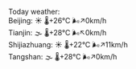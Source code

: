 Today weather:  
Beijing: ☀️ 🌡️+26°C 🌬️↗0km/h  
Tianjin: 🌫  🌡️+28°C 🌬️↖0km/h  
Shijiazhuang: ☀️ 🌡️+22°C 🌬️↗11km/h  
Tangshan: 🌫  🌡️+28°C 🌬️↗0km/h  
